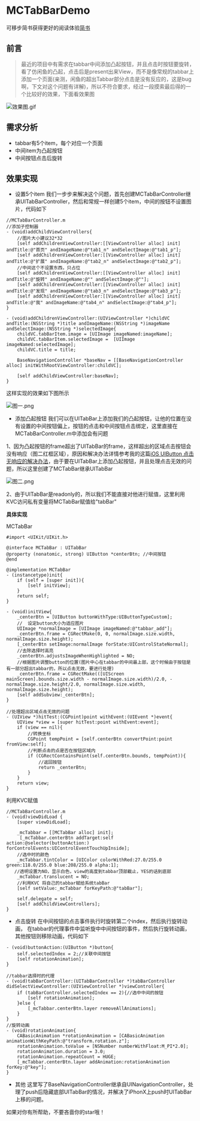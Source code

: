 # MCTabBarDemo
可移步简书获得更好的阅读体验[简书](https://www.jianshu.com/p/5160a1b48679)

## 前言
>最近的项目中有需求在tabbar中间添加凸起按钮，并且点击时按钮要旋转，看了仿闲鱼的凸起，点击后是present出来View，而不是像常规的tabbar上添加一个页面(亲测，闲鱼的超出Tabbar部分点击是没有反应的，这是bug啊，下文对这个问题有详解)，所以不符合要求，经过一段摸索最后得的一个比较好的效果，下面看效果图

![效果图.gif](http://upload-images.jianshu.io/upload_images/1828346-c472c423ad7e1e0c.gif?imageMogr2/auto-orient/strip%7CimageView2/2/w/1240)

## 需求分析
* tabbar有5个item，每个对应一个页面
* 中间item为凸起按钮
* 中间按钮点击后旋转

## 效果实现
* 设置5个item
我们一步步来解决这个问题，首先创建MCTabBarController继承UITabBarController，然后和常规一样创建5个item，中间的按钮不设置图片，代码如下
```
//MCTabBarController.m
//添加子控制器
- (void)addChildViewControllers{
    //图片大小建议32*32
    [self addChildrenViewController:[[ViewController alloc] init] andTitle:@"首页" andImageName:@"tab1_n" andSelectImage:@"tab1_p"];
    [self addChildrenViewController:[[ViewController alloc] init] andTitle:@"扩展" andImageName:@"tab2_n" andSelectImage:@"tab2_p"];
    //中间这个不设置东西，只占位
    [self addChildrenViewController:[[ViewController alloc] init] andTitle:@"旋转" andImageName:@"" andSelectImage:@""];
    [self addChildrenViewController:[[ViewController alloc] init] andTitle:@"发现" andImageName:@"tab3_n" andSelectImage:@"tab3_p"];
    [self addChildrenViewController:[[ViewController alloc] init] andTitle:@"我" andImageName:@"tab4_n" andSelectImage:@"tab4_p"];
}

- (void)addChildrenViewController:(UIViewController *)childVC andTitle:(NSString *)title andImageName:(NSString *)imageName andSelectImage:(NSString *)selectedImage{
    childVC.tabBarItem.image = [UIImage imageNamed:imageName];
    childVC.tabBarItem.selectedImage =  [UIImage imageNamed:selectedImage];
    childVC.title = title;
    
    BaseNavigationController *baseNav = [[BaseNavigationController alloc] initWithRootViewController:childVC];
    
    [self addChildViewController:baseNav];
}
```
这样实现的效果如下图所示

![图一.png](http://upload-images.jianshu.io/upload_images/1828346-97cf7a08ac80f0dc.png?imageMogr2/auto-orient/strip%7CimageView2/2/w/1240)

* 添加凸起按钮
我们可以在UITabBar上添加我们的凸起按钮，让他的位置在没有设置的中间按钮偏上，按钮的点击和中间按钮点击绑定，这里直接在MCTabBarController.m中添加会有问题

1、因为凸起按钮的frame超出了UITabBar的frame，这样超出的区域点击按钮会没有响应（图二红框区域），原因和解决办法详情参考我的这篇[iOS UIButton 点击无响应的解决办法](http://www.jianshu.com/p/7a35d6c25bfe)，由于要在UITabBar上添加凸起按钮，并且处理点击无效的问题，所以这里创建了MCTabBar继承UITabBar

![图二.png](http://upload-images.jianshu.io/upload_images/1828346-79e034d363423727.png?imageMogr2/auto-orient/strip%7CimageView2/2/w/1240)

2、由于UITabBar是readonly的，所以我们不能直接对他进行赋值，这里利用KVC访问私有变量将MCTabBar赋值给"tabBar"

**具体实现**

MCTabBar
```
#import <UIKit/UIKit.h>

@interface MCTabBar : UITabBar
@property (nonatomic, strong) UIButton *centerBtn; //中间按钮
@end
```
```
@implementation MCTabBar
- (instancetype)init{
    if (self = [super init]){
        [self initView];
    }
    return self;
}

- (void)initView{
    _centerBtn = [UIButton buttonWithType:UIButtonTypeCustom];
    //  设定button大小为适应图片
    UIImage *normalImage = [UIImage imageNamed:@"tabbar_add"];
    _centerBtn.frame = CGRectMake(0, 0, normalImage.size.width, normalImage.size.height);
    [_centerBtn setImage:normalImage forState:UIControlStateNormal];
    //去除选择时高亮
    _centerBtn.adjustsImageWhenHighlighted = NO;
    //根据图片调整button的位置(图片中心在tabbar的中间最上部，这个时候由于按钮是有一部分超出tabbar的，所以点击无效，要进行处理)
    _centerBtn.frame = CGRectMake(([UIScreen mainScreen].bounds.size.width - normalImage.size.width)/2.0, - normalImage.size.height/2.0, normalImage.size.width, normalImage.size.height);
    [self addSubview:_centerBtn];
}

//处理超出区域点击无效的问题
- (UIView *)hitTest:(CGPoint)point withEvent:(UIEvent *)event{
    UIView *view = [super hitTest:point withEvent:event];
    if (view == nil){
        //转换坐标
        CGPoint tempPoint = [self.centerBtn convertPoint:point fromView:self];
        //判断点击的点是否在按钮区域内
        if (CGRectContainsPoint(self.centerBtn.bounds, tempPoint)){
            //返回按钮
            return _centerBtn;
        }
    }
    return view;
}
```
利用KVC赋值
```
//MCTabBarController.m
- (void)viewDidLoad {
    [super viewDidLoad];
    
    _mcTabbar = [[MCTabBar alloc] init];
     [_mcTabbar.centerBtn addTarget:self action:@selector(buttonAction:) forControlEvents:UIControlEventTouchUpInside];
    //选中时的颜色
    _mcTabbar.tintColor = [UIColor colorWithRed:27.0/255.0 green:118.0/255.0 blue:208/255.0 alpha:1];
   //透明设置为NO，显示白色，view的高度到tabbar顶部截止，YES的话到底部
    _mcTabbar.translucent = NO;
    //利用KVC 将自己的tabbar赋给系统tabBar
    [self setValue:_mcTabbar forKeyPath:@"tabBar"];
   
    self.delegate = self;
    [self addChildViewControllers];
}
```

* 点击旋转
在中间按钮的点击事件执行时旋转第二个index，然后执行旋转动画，
在tabbar的代理事件中监听旋中中间按钮的事件，然后执行旋转动画，其他按钮则移除动画，代码如下
```
- (void)buttonAction:(UIButton *)button{
    self.selectedIndex = 2;//关联中间按钮
    [self rotationAnimation];
}

//tabbar选择时的代理
- (void)tabBarController:(UITabBarController *)tabBarController didSelectViewController:(UIViewController *)viewController{
    if (tabBarController.selectedIndex == 2){//选中中间的按钮
        [self rotationAnimation];
    }else {
        [_mcTabbar.centerBtn.layer removeAllAnimations];
    }
}
//旋转动画
- (void)rotationAnimation{
    CABasicAnimation *rotationAnimation = [CABasicAnimation animationWithKeyPath:@"transform.rotation.z"];
    rotationAnimation.toValue = [NSNumber numberWithFloat:M_PI*2.0];
    rotationAnimation.duration = 3.0;
    rotationAnimation.repeatCount = HUGE;
    [_mcTabbar.centerBtn.layer addAnimation:rotationAnimation forKey:@"key"];
}
```

* 其他
这里写了BaseNavigationController继承自UINavigationController，处理了push后隐藏底部UITabBar的情况，并解决了iPhonX上push时UITabBar上移的问题。

如果对你有所帮助，不要吝啬你的star哦！


